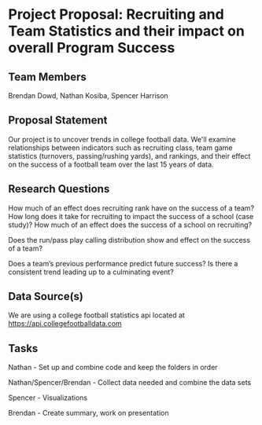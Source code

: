 # Project Proposal: Recruiting and Team Statistics and their impact on overall Program Success

## Team Members

Brendan Dowd, Nathan Kosiba, Spencer Harrison

## Proposal Statement

Our project is to uncover trends in college football data.  We'll examine relationships between indicators such as recruiting class, team game statistics (turnovers, passing/rushing yards), and rankings, and their effect on the success of a football team over the last 15 years of data.

## Research Questions

How much of an effect does recruiting rank have on the success of a team?  How long does it take for recruiting to impact the success of a school (case study)?  How much of an effect does the success of a school on recruiting?

Does the run/pass play calling distribution show and effect on the success of a team?

Does a team’s previous performance predict future success?  Is there a consistent trend leading up to a culminating event?

## Data Source(s)

We are using a college football statistics api located at https://api.collegefootballdata.com 

## Tasks

Nathan - Set up and combine code and keep the folders in order

Nathan/Spencer/Brendan - Collect data needed and combine the data sets

Spencer - Visualizations

Brendan - Create summary, work on presentation

